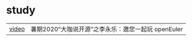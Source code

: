 # study

| | |
|---|---|
| [video](https://www.bilibili.com/video/BV1gz4y1d7cu) | 暑期2020“大咖说开源”之李永乐：邀您一起玩 openEuler |
